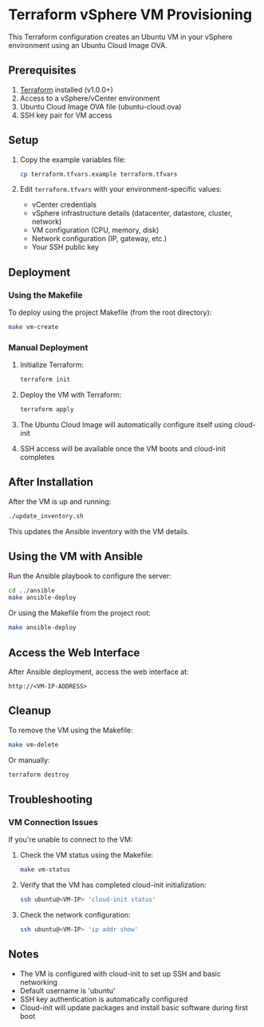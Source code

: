 # Terraform vSphere VM Provisioning

This Terraform configuration creates an Ubuntu VM in your vSphere environment using an Ubuntu Cloud Image OVA.

## Prerequisites

1. [Terraform](https://www.terraform.io/downloads.html) installed (v1.0.0+)
2. Access to a vSphere/vCenter environment
3. Ubuntu Cloud Image OVA file (ubuntu-cloud.ova)
4. SSH key pair for VM access

## Setup

1. Copy the example variables file:
   ```bash
   cp terraform.tfvars.example terraform.tfvars
   ```

2. Edit `terraform.tfvars` with your environment-specific values:
   - vCenter credentials
   - vSphere infrastructure details (datacenter, datastore, cluster, network)
   - VM configuration (CPU, memory, disk)
   - Network configuration (IP, gateway, etc.)
   - Your SSH public key

## Deployment

### Using the Makefile

To deploy using the project Makefile (from the root directory):

```bash
make vm-create
```

### Manual Deployment

1. Initialize Terraform:
   ```bash
   terraform init
   ```

2. Deploy the VM with Terraform:
   ```bash
   terraform apply
   ```

3. The Ubuntu Cloud Image will automatically configure itself using cloud-init
4. SSH access will be available once the VM boots and cloud-init completes

## After Installation

After the VM is up and running:

```bash
./update_inventory.sh
```

This updates the Ansible inventory with the VM details.

## Using the VM with Ansible

Run the Ansible playbook to configure the server:
```bash
cd ../ansible
make ansible-deploy
```

Or using the Makefile from the project root:
```bash
make ansible-deploy
```

## Access the Web Interface

After Ansible deployment, access the web interface at:
```
http://<VM-IP-ADDRESS>
```

## Cleanup

To remove the VM using the Makefile:
```bash
make vm-delete
```

Or manually:
```bash
terraform destroy
```

## Troubleshooting

### VM Connection Issues

If you're unable to connect to the VM:
1. Check the VM status using the Makefile:
   ```bash
   make vm-status
   ```

2. Verify that the VM has completed cloud-init initialization:
   ```bash
   ssh ubuntu@<VM-IP> 'cloud-init status'
   ```

3. Check the network configuration:
   ```bash
   ssh ubuntu@<VM-IP> 'ip addr show'
   ```

## Notes

- The VM is configured with cloud-init to set up SSH and basic networking
- Default username is 'ubuntu'
- SSH key authentication is automatically configured
- Cloud-init will update packages and install basic software during first boot